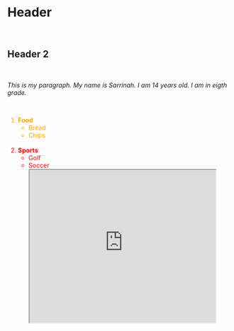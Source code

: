 <h1>Header</h1>
<br>
<h2>Header 2</h2>
<br>
<p><i>This is my paragraph. My name is Sarrinah. I am 14 years old. I am in eigth grade.</i></p>
<br>
<ol>
 <li style="color:Orange;"><b>Food</b>
<ul>
<li> Bread</li>
<li> Chips</li>
</ul>
</li>
 <br>
 <li style="color:Red;"><b>Sports</b>
<ul>
<li> Golf</li>
<li> Soccer</li>
<iframe width="420" height="345" src="https://www.youtube.com/watch?v=ZfVapyLbXD0">
</iframe>
